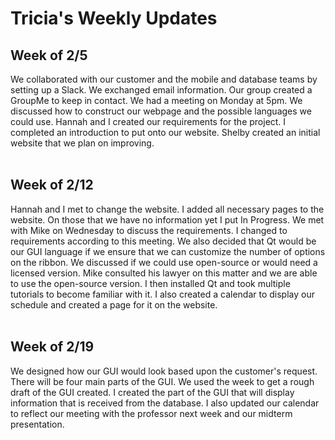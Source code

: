 # Tricia's Weekly Updates

## Week of 2/5
We collaborated with our customer and the mobile and database teams by setting up a Slack. We exchanged email information.
Our group created a GroupMe to keep in contact. We had a meeting on Monday at 5pm. We discussed how to construct our webpage
and the possible languages we could use. Hannah and I created our requirements for the project. I completed an introduction
to put onto our website. Shelby created an initial website that we plan on improving.
<br><br>

## Week of 2/12
Hannah and I met to change the website. I added all necessary pages to the website. On those that we have no information yet I put In Progress. We met with Mike on Wednesday to discuss the requirements. I changed to requirements according to this meeting. We also decided that Qt would be our GUI language if we ensure that we can customize the number of options on the ribbon. We discussed if we could use open-source or would need a licensed version. Mike consulted his lawyer on this matter and we are able to use the open-source version. I then installed Qt and took multiple tutorials to become familiar with it. I also created a calendar to display our schedule and created a page for it on the website.
<br><br>

## Week of 2/19
We designed how our GUI would look based upon the customer's request. There will be four main parts of the GUI. We used the week to get a rough draft of the GUI created. I created the part of the GUI that will display information that is received from the database. I also updated our calendar to reflect our meeting with the professor next week and our midterm presentation.
